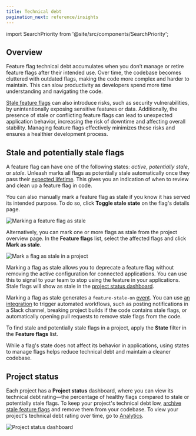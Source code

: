 ```yaml
---
title: Technical debt
pagination_next: reference/insights
---
```


import SearchPriority from '@site/src/components/SearchPriority';

<SearchPriority level="high" />

## Overview

Feature flag technical debt accumulates when you don’t manage or retire feature flags after their intended use. Over time, the codebase becomes cluttered with outdated flags, making the code more complex and harder to maintain. This can slow productivity as developers spend more time understanding and navigating the code.

[Stale feature flags](#stale-and-potentially-stale-flags) can also introduce risks, such as security vulnerabilities, by unintentionally exposing sensitive features or data. Additionally, the presence of stale or conflicting feature flags can lead to unexpected application behavior, increasing the risk of downtime and affecting overall stability. Managing feature flags effectively minimizes these risks and ensures a healthier development process.


## Stale and potentially stale flags

A feature flag can have one of the following states: _active_, _potentially stale_, or _stale_. Unleash marks all flags as potentially stale automatically once they pass their [expected lifetime](/reference/feature-toggles#feature-flag-types). This gives you an indication of when to review and clean up a feature flag in code.

You can also manually mark a feature flag as stale if you know it has served its intended purpose. To do so, click **Toggle stale state** on the flag's details page.

![Marking a feature flag as stale](/img/mark-flag-stale.png)

Alternatively, you can mark one or more flags as stale from the project overview page. In the **Feature flags** list, select the affected flags and click **Mark as stale**.

![Mark a flag as stale in a project](/img/stale-flag-project.png)

Marking a flag as stale allows you to deprecate a feature flag without removing the active configuration for connected applications. You can use this to signal to your team to stop using the feature in your applications. Stale flags will show as stale in the [project status dashboard](#project-status).

Marking a flag as stale generates a `feature-stale-on` [event](/reference/events#feature-stale-on). You can use [an integration](/reference/integrations) to trigger automated workflows, such as posting notifications in a Slack channel, breaking project builds if the code contains stale flags, or automatically opening pull requests to remove stale flags from the code.

To find stale and potentially stale flags in a project, apply the **State** filter in the **Feature flags** list.

While a flag's state does not affect its behavior in applications, using states to manage flags helps reduce technical debt and maintain a cleaner codebase.

## Project status

Each project has a **Project status** dashboard, where you can view its technical debt rating—the percentage of healthy flags compared to stale or potentially stale flags. To keep your project's technical debt low, [archive stale feature flags](/reference/feature-toggles#archive-a-feature-flag) and remove them from your codebase. To view your project's technical debt rating over time, go to [Analytics](/reference/insights).

![Project status dashboard](/img/project-status-dashboard.png)
